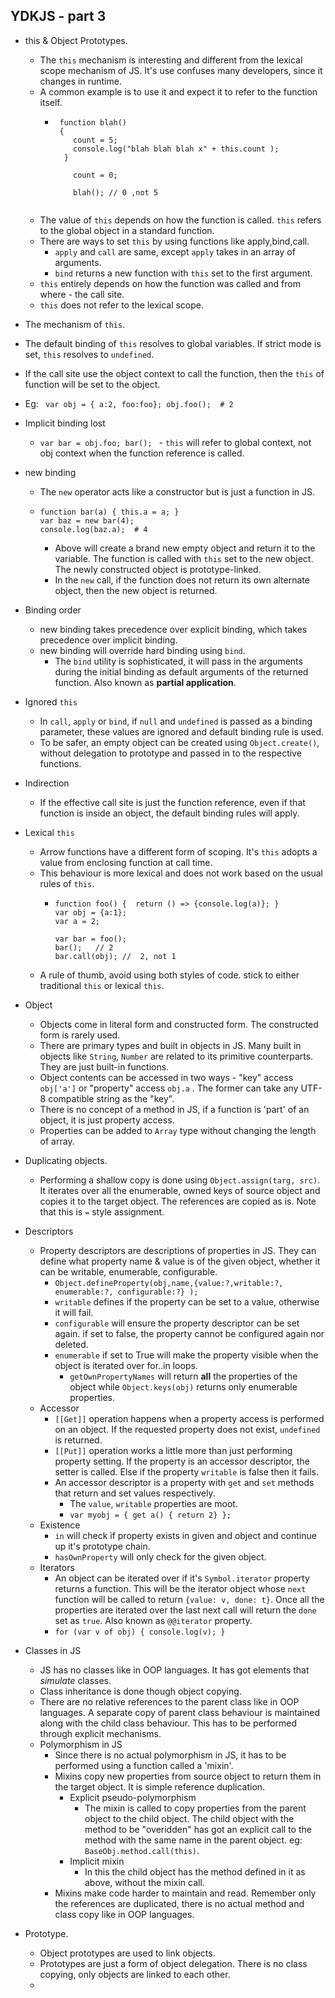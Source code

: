 ## YDKJS - part 3
* this & Object Prototypes.
  * The `this` mechanism is interesting and different from the lexical scope mechanism of JS. It's use confuses many developers, since it changes in runtime.
  * A common example is to use it and expect it to refer to the function itself.
    * ```
       function blah() 
       { 
          count = 5;
          console.log("blah blah blah x" + this.count );
        }
       
          count = 0;
          
          blah(); // 0 ,not 5
          
      ```
  * The value of `this` depends on how the function is called. `this` refers to the global object in a  standard function.
  * There are ways to set `this` by using functions like apply,bind,call.
    * `apply` and `call` are same, except `apply` takes in an array of arguments.
    * `bind` returns a new function with `this` set to the first argument.
  * `this` entirely depends on how the function was called and from where - the call site.
  * `this` does not refer to the lexical scope.

*  The mechanism of `this`.
  * The default binding of `this` resolves to global variables. If strict mode is set, `this` resolves to `undefined`.
  * If the call site use the object context to call the function, then the `this` of function will be set to the object.
  * Eg: ` var obj = { a:2, foo:foo}; obj.foo();  # 2`
* Implicit binding lost
  * `var bar = obj.foo; bar(); ` - `this` will refer to global context, not obj context when the function reference is called.
* new binding
  * The `new` operator acts like a constructor but is just a function in JS.
  * ```
    function bar(a) { this.a = a; }
    var baz = new bar(4);
    console.log(baz.a);  # 4
    ```
     * Above will create a brand new empty object and return it to the variable. The function is called with `this` set to the new object. The newly constructed object is prototype-linked.
     * In the `new` call, if the function does not return its own alternate object, then the new object is returned.
* Binding order
  * new binding takes precedence over explicit binding, which takes precedence over implicit binding.
  * new binding will override hard binding using `bind`.
    * The `bind` utility is sophisticated, it will pass in the arguments during the initial binding as default arguments of the returned function. Also known as **partial application**.
* Ignored `this`
  * In `call`, `apply` or `bind`, if `null` and `undefined` is passed as a binding parameter, these values are ignored and default binding rule is used.
  * To be safer, an empty object can be created using `Object.create()`, without delegation to prototype and passed in to the respective functions.
* Indirection
  * If the effective call site is just the function reference, even if that function is inside an object, the default binding rules will apply.
* Lexical `this`
  * Arrow functions have a different form of scoping. It's `this` adopts a value from enclosing function at call time.
  * This behaviour is more lexical and does not work based on the usual rules of `this`.
    * ```
      function foo() {  return () => {console.log(a)}; }
      var obj = {a:1};
      var a = 2;
      
      var bar = foo();
      bar();   // 2
      bar.call(obj); //  2, not 1
      ```
  * A rule of thumb, avoid using both styles of code. stick to either traditional `this` or lexical `this`.  
* Object
  * Objects come in literal form and constructed form. The constructed form is rarely used.
  * There are primary types and built in objects in JS. Many built in objects like `String`, `Number` are related to its primitive counterparts. They are just built-in functions.
  * Object contents can be accessed in two ways - "key" access `obj['a']` or "property" access `obj.a` . The former can take any UTF-8 compatible string as the "key".
  * There is no concept of a method in JS, if a function is 'part' of an object, it is just property access.
  * Properties can be added to `Array` type without changing the length of array.
* Duplicating objects.
  * Performing a shallow copy is done using `Object.assign(targ, src)`. It iterates over all the enumerable, owned keys of source object and copies it to the target object. The references are copied as is. Note that this is `=` style assignment.
* Descriptors
  * Property descriptors are descriptions of properties in JS. They can define what property name & value is of the given object, whether it can be writable, enumerable, configurable.
    * `Object.defineProperty(obj,name,{value:?,writable:?, enumerable:?, configurable:?} );`
    * `writable` defines if the property can be set to a value, otherwise it will fail.
    * `configurable` will ensure the property descriptor can be set again. if set to false, the property cannot be configured again nor deleted.
    * `enumerable` if set to True will make the property visible when the object is iterated over for..in loops.
      * `getOwnPropertyNames` will return **all** the properties of the object while `Object.keys(obj)` returns only enumerable properties.
  * Accessor 
    * `[[Get]]` operation happens when a property access is performed on an object. If the requested property does not exist, `undefined` is returned.
    * `[[Put]]` operation works a little more than just performing property setting. If the property is an accessor descriptor, the setter is called. Else if the property `writable` is false then it fails.
    * An accessor descriptor is a property with `get` and `set` methods that return and set values respectively.
      * The `value`, `writable` properties are moot.
      * `var myobj = { get a() { return 2} };`
  * Existence
    * `in` will check if property exists in given and object and continue up it's prototype chain.
    *  `hasOwnProperty` will only check for the given object.
  * Iterators
    * An object can be iterated over if it's `Symbol.iterator` property returns a function. This will be the iterator object whose `next` function will be called to return `{value: v, done: t}`. Once all the properties are iterated over the last next call will return the `done` set as `true`. Also known as `@@iterator` property.
    * `for (var v of obj) { console.log(v); }`
* Classes in JS
  * JS has no classes like in OOP languages. It has got elements that _simulate_ classes.
  * Class inheritance is done though object copying.
  * There are no relative references to the parent class like in OOP languages. A separate copy of parent class behaviour is maintained along with the child class behaviour. This has to be performed through explicit mechanisms.
  * Polymorphism in JS
    * Since there is no actual polymorphism in JS, it has to be performed using a function called a 'mixin'.
    * Mixins copy new properties from source object to return them in the target object. It is simple reference duplication.
      * Explicit pseudo-polymorphism
        * The mixin is called to copy properties from the parent object to the child object. The child object with the method to be "overidden" has got an explicit call to the method with the same name in the parent object. eg: `BaseObj.method.call(this)`.
      * Implicit mixin
        * In this the child object has the method defined in it as above, without the mixin call.
    * Mixins make code harder to maintain and read. Remember only the references are duplicated, there is no actual method and class copy like in OOP languages.
* Prototype.
  * Object prototypes are used to link objects.
  * Prototypes are just a form of object delegation. There is no class copying, only objects are linked to each other. 
  *
    
    
  

